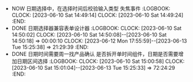 - NOW 日期选择中，在选择时间后校验输入类型 失焦事件
  :LOGBOOK:
  CLOCK: [2023-06-10 Sat 14:49:14]
  CLOCK: [2023-06-10 Sat 14:49:24]
  :END:
- DONE 日期选择器兼容表单设计器
  :LOGBOOK:
  CLOCK: [2023-06-10 Sat 14:50:02]
  CLOCK: [2023-06-10 Sat 14:50:08]--[2023-06-10 Sat 14:50:18] =>  00:00:10
  CLOCK: [2023-06-12 Mon 17:55:59]--[2023-06-13 Tue 15:25:38] =>  21:29:39
  :END:
- DONE 日期时间需要周一找产品确认 是否拆开单时间组件，日期是否需要增加日期区间选择
  :LOGBOOK:
  CLOCK: [2023-06-10 Sat 15:00:58]
  CLOCK: [2023-06-10 Sat 15:01:04]--[2023-06-13 Tue 15:25:33] =>  72:24:29
  :END: